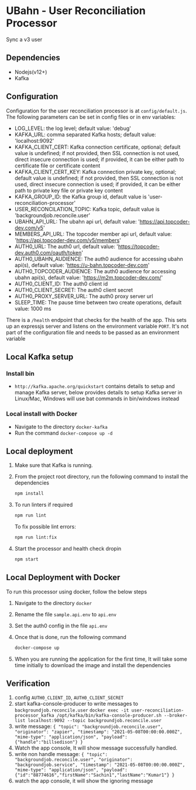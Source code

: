 # UBahn - User Reconciliation Processor

Sync a v3 user  

## Dependencies

- Nodejs(v12+)
- Kafka

## Configuration

Configuration for the user reconciliation processor is at `config/default.js`.
The following parameters can be set in config files or in env variables:

- LOG_LEVEL: the log level; default value: 'debug'
- KAFKA_URL: comma separated Kafka hosts; default value: 'localhost:9092'
- KAFKA_CLIENT_CERT: Kafka connection certificate, optional; default value is undefined;
    if not provided, then SSL connection is not used, direct insecure connection is used;
    if provided, it can be either path to certificate file or certificate content
- KAFKA_CLIENT_CERT_KEY: Kafka connection private key, optional; default value is undefined;
    if not provided, then SSL connection is not used, direct insecure connection is used;
    if provided, it can be either path to private key file or private key content
- KAFKA_GROUP_ID: the Kafka group id, default value is 'user-reconciliation-processor'
- USER_RECONCILATION_TOPIC: Kafka topic, default value is 'backgroundjob.reconcile.user'
- UBAHN_API_URL: The ubahn api url, default value: 'https://api.topcoder-dev.com/v5'
- MEMBERS_API_URL: The topcoder member api url, default value: 'https://api.topcoder-dev.com/v5/members'
- AUTH0_URL: The auth0 url, default value: 'https://topcoder-dev.auth0.com/oauth/token'
- AUTH0_UBAHN_AUDIENCE: The auth0 audience for accessing ubahn api(s), default value: 'https://u-bahn.topcoder-dev.com'
- AUTH0_TOPCODER_AUDIENCE: The auth0 audience for accessing ubahn api(s), default value: 'https://m2m.topcoder-dev.com/'
- AUTH0_CLIENT_ID: The auth0 client id
- AUTH0_CLIENT_SECRET: The auth0 client secret
- AUTH0_PROXY_SERVER_URL: The auth0 proxy server url
- SLEEP_TIME: The pause time between two create operations, default value: 1000 ms

There is a `/health` endpoint that checks for the health of the app. This sets up an expressjs server and listens on the environment variable `PORT`. It's not part of the configuration file and needs to be passed as an environment variable

## Local Kafka setup

### Install bin

- `http://kafka.apache.org/quickstart` contains details to setup and manage Kafka server,
  below provides details to setup Kafka server in Linux/Mac, Windows will use bat commands in bin/windows instead

### Local install with Docker

- Navigate to the directory `docker-kafka`
- Run the command `docker-compose up -d`

## Local deployment

1. Make sure that Kafka is running.

2. From the project root directory, run the following command to install the dependencies

    ```bash
    npm install
    ```

3. To run linters if required

    ```bash
    npm run lint
    ```

    To fix possible lint errors:

    ```bash
    npm run lint:fix
    ```

4. Start the processor and health check dropin

    ```bash
    npm start
    ```

## Local Deployment with Docker

To run this processor using docker, follow the below steps

1. Navigate to the directory `docker`

2. Rename the file `sample.api.env` to `api.env`

3. Set the auth0 config in the file `api.env`

4. Once that is done, run the following command

    ```bash
    docker-compose up
    ```

5. When you are running the application for the first time, It will take some time initially to download the image and install the dependencies

## Verification

1. config `AUTH0_CLIENT_ID`, `AUTH0_CLIENT_SECRET`
2. start kafka-console-producer to write messages to `backgroundjob.reconcile.user`
  `docker exec -it user-reconciliation-processor_kafka /opt/kafka/bin/kafka-console-producer.sh --broker-list localhost:9092 --topic backgroundjob.reconcile.user`
3. write message:
  `{ "topic": "backgroundjob.reconcile.user", "originator": "zapier", "timestamp": "2021-05-08T00:00:00.000Z", "mime-type": "application/json", "payload": {"handle":"billsedison"} }`
4. Watch the app console, It will show message successfully handled.
5. write non handle message:
  `{ "topic": "backgroundjob.reconcile.user", "originator": "backgroundjob.service", "timestamp": "2021-05-08T00:00:00.000Z", "mime-type": "application/json", "payload": {"id":"88774616","firstName":"Sachin1","lastName":"Kumar1"} }`
6. watch the app console, it will show the ignoring message 
